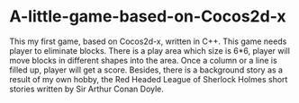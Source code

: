 # A-little-game-based-on-Cocos2d-x
This my first game, based on Cocos2d-x, written in C++. 
This game needs player to eliminate blocks. There is a play area which size is 6*6, player will move blocks in different shapes into the area. Once a column or a line is filled up, player will get a score.
Besides, there is a background story as a result of my own hobby, the Red Headed League of Sherlock Holmes short stories written by Sir Arthur Conan Doyle.
